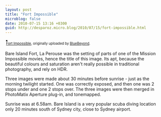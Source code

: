 ```yaml
---
layout: post
title: "Fort Impossible"
microblog: false
date: 2010-07-15 13:16 +0300
guid: http://desparoz.micro.blog/2010/07/15/fort-impossible.html
---
```

<div style="text-align: left; padding: 3px;"><a title="photo sharing" href="http://www.flickr.com/photos/bluebeyond/4797528664/"><img style="border: solid 2px #000000;" src="http://desparoz.me/uploads/2017/c2d928b649.jpg" alt="" /></a> <br /> <span style="font-size: 0.8em; margin-top: 0px;"><a href="http://www.flickr.com/photos/bluebeyond/4797528664/">Fort Impossible</a>, originally uploaded by <a href="http://www.flickr.com/people/bluebeyond/">BlueBeyond</a>.</span></div>
<p>Bare Island Fort, La Perouse was the setting of parts of one of the Mission Impossible movies, hence the title of this image. Its apt, because the beautiful colours and saturation aren't really possible in traditional photography, and rely on HDR.</p>
<p> Three images were made about 30 minutes before sunrise - just as the morning twilight started. One was correctly exposed, and then one was 2 stops under and one 2 stops over. The three images were then merged in PhotoMatix Aperture plug-in, and tonemapped.</p>
<p> Sunrise was at 6.58am. Bare Island is a very popular scuba diving location only 20 minutes south of Sydney city, close to Sydney airport.</p>
